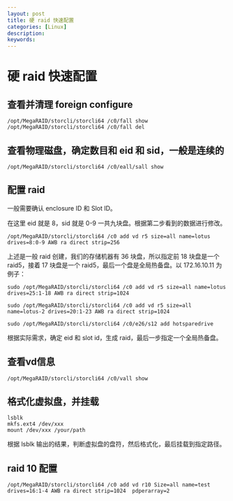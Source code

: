 ```yaml
---
layout: post
title: 硬 raid 快速配置
categories: [Linux]
description:
keywords: 
---
```


# 硬 raid 快速配置

## 查看并清理 foreign configure

```
/opt/MegaRAID/storcli/storcli64 /c0/fall show
/opt/MegaRAID/storcli/storcli64 /c0/fall del
```

## 查看物理磁盘，确定数目和 eid 和 sid，一般是连续的

```
/opt/MegaRAID/storcli/storcli64 /c0/eall/sall show
```

## 配置 raid

一般需要确认 enclosure ID 和 Slot ID。

在这里 eid 就是 8，sid 就是 0-9 一共九块盘。根据第二步看到的数据进行修改。

```
/opt/MegaRAID/storcli/storcli64 /c0 add vd r5 size=all name=lotus drives=8:0-9 AWB ra direct strip=256
```

上述是一般 raid 创建，我们的存储机器有 36 块盘，所以指定前 18 块盘是一个 raid5，接着 17 块盘是一个 raid5，最后一个盘是全局热备盘。以 172.16.10.11 为例子：

```
sudo /opt/MegaRAID/storcli/storcli64 /c0 add vd r5 size=all name=lotus drives=25:1-18 AWB ra direct strip=1024

sudo /opt/MegaRAID/storcli/storcli64 /c0 add vd r5 size=all name=lotus-2 drives=20:1-23 AWB ra direct strip=1024

sudo /opt/MegaRAID/storcli/storcli64 /c0/e26/s12 add hotsparedrive
```

根据实际需求，确定 eid 和 slot id，生成 raid，最后一步指定一个全局热备盘。

## 查看vd信息

```
/opt/MegaRAID/storcli/storcli64 /c0/vall show
```

## 格式化虚拟盘，并挂载

```
lsblk
mkfs.ext4 /dev/xxx
mount /dev/xxx /your/path
```

根据 lsblk 输出的结果，判断虚拟盘的盘符，然后格式化，最后挂载到指定路径。

## raid 10 配置

```
/opt/MegaRAID/storcli/storcli64 /c0 add vd r10 Size=all name=test drives=16:1-4 AWB ra direct strip=1024  pdperarray=2
```
